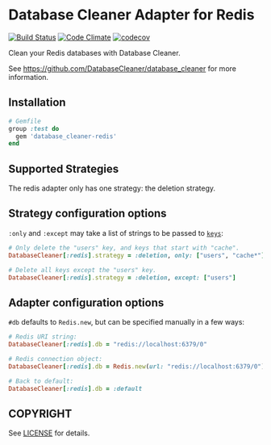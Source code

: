 # Database Cleaner Adapter for Redis

[![Build Status](https://travis-ci.org/DatabaseCleaner/database_cleaner-redis.svg?branch=master)](https://travis-ci.org/DatabaseCleaner/database_cleaner-redis)
[![Code Climate](https://codeclimate.com/github/DatabaseCleaner/database_cleaner-redis/badges/gpa.svg)](https://codeclimate.com/github/DatabaseCleaner/database_cleaner-redis)
[![codecov](https://codecov.io/gh/DatabaseCleaner/database_cleaner-redis/branch/master/graph/badge.svg)](https://codecov.io/gh/DatabaseCleaner/database_cleaner-redis)

Clean your Redis databases with Database Cleaner.

See https://github.com/DatabaseCleaner/database_cleaner for more information.

## Installation

```ruby
# Gemfile
group :test do
  gem 'database_cleaner-redis'
end
```

## Supported Strategies

The redis adapter only has one strategy: the deletion strategy.

## Strategy configuration options

`:only` and `:except` may take a list of strings to be passed to [`keys`](https://redis.io/commands/keys):

```ruby
# Only delete the "users" key, and keys that start with "cache".
DatabaseCleaner[:redis].strategy = :deletion, only: ["users", "cache*"]

# Delete all keys except the "users" key.
DatabaseCleaner[:redis].strategy = :deletion, except: ["users"]
```

## Adapter configuration options

`#db` defaults to `Redis.new`, but can be specified manually in a few ways:

```ruby
# Redis URI string:
DatabaseCleaner[:redis].db = "redis://localhost:6379/0"

# Redis connection object:
DatabaseCleaner[:redis].db = Redis.new(url: "redis://localhost:6379/0")

# Back to default:
DatabaseCleaner[:redis].db = :default
```

## COPYRIGHT

See [LICENSE](LICENSE) for details.
